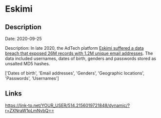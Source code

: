 # Eskimi

## Description

Date: 2020-09-25

Description:
In late 2020, the AdTech platform <a href="https://www.riskbasedsecurity.com/2021/01/25/shinyhunters-wave-3-one-hacker-exposes-over-125-million-credentials/" target="_blank" rel="noopener">Eskimi suffered a data breach that exposed 26M records with 1.2M unique email addresses</a>. The data included usernames, dates of birth, genders and passwords stored as unsalted MD5 hashes.


['Dates of birth', 'Email addresses', 'Genders', 'Geographic locations', 'Passwords', 'Usernames']

## Links

https://link-to.net/YOUR_USER/514.2156019721848/dynamic/?r=ZXNraW1pLmNvbQ==